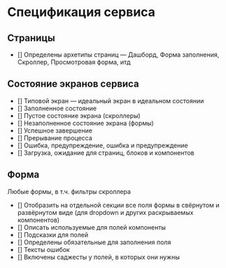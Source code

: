 # Спецификация сервиса
## Страницы
- [] Определены архетипы страниц — Дашборд, Форма заполнения, Скроллер, Просмотровая форма, итд

## Состояние экранов сервиса
- [] Типовой экран — идеальный экран в идеальном состоянии
- [] Заполненное состояние
- [] Пустое состояние экрана (скроллеры)
- [] Незаполненное состояние экрана (формы)
- [] Успешное завершение
- [] Прерывание процесса
- [] Ошибка, предупреждение, ошибка и предупреждение
- [] Загрузка, ожидание для страниц, блоков и компонентов

## Форма
Любые формы, в т.ч. фильтры скроллера
- [] Отобразить на отдельной секции все поля формы в свёрнутом и развёрнутом виде (для dropdown и других раскрываемых компонентов)
- [] Описать используемые для полей компоненты
- [] Подсказки для полей
- [] Определены обязательные для заполнения поля
- [] Тексты ошибок
- [] Включены саджесты у полей, в которых они нужны
